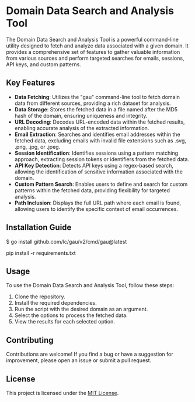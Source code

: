 # Domain Data Search and Analysis Tool

The Domain Data Search and Analysis Tool is a powerful command-line utility designed to fetch and analyze data associated with a given domain. It provides a comprehensive set of features to gather valuable information from various sources and perform targeted searches for emails, sessions, API keys, and custom patterns.

## Key Features

- **Data Fetching**: Utilizes the "gau" command-line tool to fetch domain data from different sources, providing a rich dataset for analysis.
- **Data Storage**: Stores the fetched data in a file named after the MD5 hash of the domain, ensuring uniqueness and integrity.
- **URL Decoding**: Decodes URL-encoded data within the fetched results, enabling accurate analysis of the extracted information.
- **Email Extraction**: Searches and identifies email addresses within the fetched data, excluding emails with invalid file extensions such as .svg, .png, .jpg, or .jpeg.
- **Session Identification**: Identifies sessions using a pattern matching approach, extracting session tokens or identifiers from the fetched data.
- **API Key Detection**: Detects API keys using a regex-based search, allowing the identification of sensitive information associated with the domain.
- **Custom Pattern Search**: Enables users to define and search for custom patterns within the fetched data, providing flexibility for targeted analysis.
- **Path Inclusion**: Displays the full URL path where each email is found, allowing users to identify the specific context of email occurrences.

## Installation Guide

$ go install github.com/lc/gau/v2/cmd/gau@latest

pip install -r requirements.txt

## Usage

To use the Domain Data Search and Analysis Tool, follow these steps:

1. Clone the repository.
2. Install the required dependencies.
3. Run the script with the desired domain as an argument.
4. Select the options to process the fetched data.
5. View the results for each selected option.

## Contributing

Contributions are welcome! If you find a bug or have a suggestion for improvement, please open an issue or submit a pull request.

## License

This project is licensed under the [MIT License](LICENSE).

